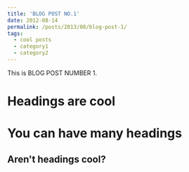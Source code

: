 ```yaml
---
title: 'BLOG POST NO.1'
date: 2012-08-14
permalink: /posts/2013/08/blog-post-1/
tags:
  - cool posts
  - category1
  - category2
---
```


This is BLOG POST NUMBER 1.

Headings are cool
======

You can have many headings
======

Aren't headings cool?
------
